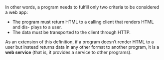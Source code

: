 In other words, a program needs to fulfill only two criteria to be considered a web app:
- The program must return HTML to a calling client that renders HTML and dis- plays to a user.
- The data must be transported to the client through HTTP.

As an extension of this definition, if a program doesn’t render HTML to a user but instead returns data in any other format to another program, it is a **web service** (that is, it provides a service to other programs). 